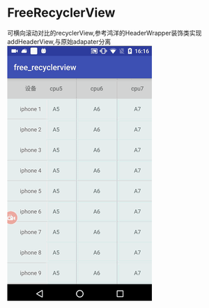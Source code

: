 # FreeRecyclerView
可横向滚动对比的recyclerView,参考鸿洋的HeaderWrapper装饰类实现addHeaderView,与原始adapater分离
![image](https://github.com/1325679717/FreeRecyclerView/blob/dev/gif/free.gif)
